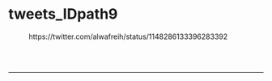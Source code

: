 # tweets_IDpath9


<figure class="wp-block-embed-twitter wp-block-embed is-type-rich">
<div class="wp-block-embed__wrapper">
https://twitter.com/alwafreih/status/1148286133396283392</div></figure>
<br>
<br>
<hr>
